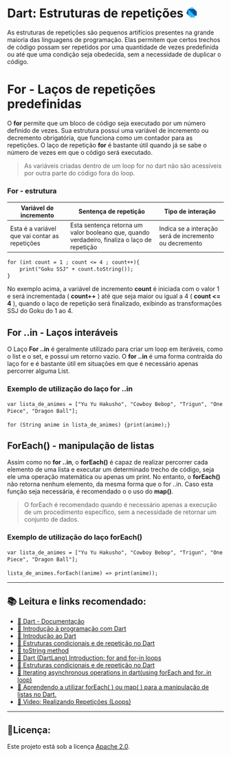 # Dart: Estruturas de repetições <a href = "https://dart.dev/"><img src="https://raw.githubusercontent.com/JosManoel/Dart-Study/main/images/icons/dart.png" width = "24"></img></a>

As estruturas de repetições são pequenos artifícios presentes na grande maioria das linguagens de programação. Elas permitem que certos trechos de código possam ser repetidos por uma quantidade de vezes predefinida ou até que uma condição seja obedecida, sem a necessidade de duplicar o código.

# For - Laços de repetições predefinidas
O **for** permite que um bloco de código seja executado por um número definido de vezes. Sua estrutura possui uma variável de incremento ou decremento obrigatória, que funciona como um contador para as repetições. O laço de repetição **for** é bastante útil quando já se sabe o número de vezes em que o código será executado.

> As variáveis criadas dentro de um loop for no dart não são acessíveis por outra parte do código fora do loop.

### For - estrutura

| Variável de incremento|Sentença de repetição | Tipo de interação|
|-|-|-|
|Esta é a variável que vai contar as repetições | Esta sentença retorna um valor booleano que, quando verdadeiro, finaliza o laço de repetição | Indica se a interação será de incremento ou decremento|

```
for (int count = 1 ; count <= 4 ; count++){
    print("Goku SSJ" + count.toString());
}
```
No exemplo acima, a variável de incremento **count** é iniciada com o valor 1 e será incrementada ( **count++** ) até que seja maior ou igual a 4 ( **count <= 4** ), quando o laço de repetição será finalizado, exibindo as transformações SSJ do Goku do 1 ao 4.

## For ..in - Laços interáveis

O Laço **For ..in** é geralmente utilizado para criar um loop em iteráveis, como o list e o set, e possui um retorno vazio. O **for ..in** é uma forma contraída do laço for e é bastante útil em situações em que é necessário apenas percorrer alguma List. 

### Exemplo de utilização do laço for ..in
```
var lista_de_animes = ["Yu Yu Hakusho", "Cowboy Bebop", "Trigun", "One Piece", "Dragon Ball"];

for (String anime in lista_de_animes) {print(anime);}

```

## ForEach() -  manipulação de listas

Assim como no **for ..in**, o **forEach()** é capaz de realizar percorrer cada elemento de uma lista e executar um determinado trecho de código, seja ele uma operação matemática ou apenas um print. No entanto, o **forEach()** não retorna nenhum elemento, da mesma forma que o for ..in. Caso esta função seja necessária, é recomendado o o uso do **map()**.

> O forEach é recomendado quando é necessário apenas a execução de um procedimento específico, sem a necessidade de retornar um conjunto de dados.

### Exemplo de utilização do laço forEach()

```
var lista_de_animes = ["Yu Yu Hakusho", "Cowboy Bebop", "Trigun", "One Piece", "Dragon Ball"];

lista_de_animes.forEach((anime) => print(anime));

```
***
## 📚 Leitura e links recomendado:
* [📝 Dart - Documentação](https://dart.dev/guides)
* [🎯 Introdução à programação com Dart](https://dev.to/madebyluque/introducao-a-programacao-com-dart-aji)
* [🎯 Introdução ao Dart](https://www.paulocagol.dev.br/2021/04/00004-introducao-linguagem-dart/#8-estrutura-de-repeti%C3%A7%C3%A3o-)
* [🎯 Estruturas condicionais e de repetição no Dart](https://www.treinaweb.com.br/blog/estruturas-condicionais-e-de-repeticao-no-dart)
* [🎯 toString method](https://api.flutter.dev/flutter/dart-core/num/toString.html)
* [🎯 Dart (DartLang) Introduction: for and for-in loops](https://medium.com/run-dart/dart-dartlang-introduction-for-and-for-in-loops-ff2bf5aeab5d)
* [🎯 Estruturas condicionais e de repetição no Dart](https://www.treinaweb.com.br/blog/estruturas-condicionais-e-de-repeticao-no-dart)
* [🎯 Iterating asynchronous operations in dart(using forEach and for..in loop)](https://dev.to/uchennaemeruche/iterating-asynchronous-operations-in-dart-using-foreach-and-for-in-loop-1n4f)
* [🎯 Aprendendo a utilizar forEach( ) ou map( ) para a manipulação de listas no Dart.](https://medium.com/@arthurgiani/aprendendo-a-utilizar-foreach-ou-map-para-a-manipula%C3%A7%C3%A3o-de-listas-no-dart-230e0dc1a53d)
* [🎯 Video: Realizando Repetições (Loops)](https://www.youtube.com/watch?v=PAv1k0z4wrI&list=PLR5GUTqrcwXhVV-jNR38vfAZabkmGGKfO&index=8)
***
## 🧾Licença:
Este projeto está sob a licença [Apache 2.0](https://api.flutter.dev/flutter/dart-core/num/toString.html).
